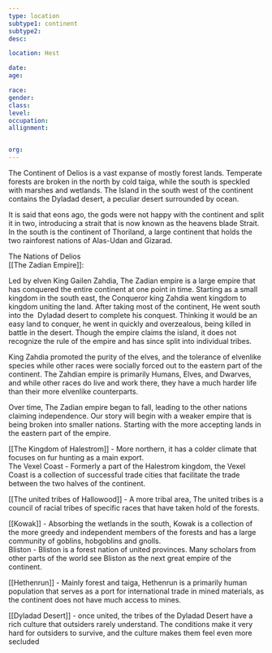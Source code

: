 ```yaml
---
type: location
subtype1: continent
subtype2:
desc:

location: Hest

date:
age:

race:
gender:
class:
level:
occupation:
allignment:


org: 
---
```

The Continent of Delios is a vast expanse of mostly forest lands. Temperate forests are broken in the north by cold taiga, while the south is speckled with marshes and wetlands. The Island in the south west of the continent contains the Dyladad desert, a peculiar desert surrounded by ocean.  
  
It is said that eons ago, the gods were not happy with the continent and split it in two, introducing a strait that is now known as the heavens blade Strait. In the south is the continent of Thoriland, a large continent that holds the two rainforest nations of Alas-Udan and Gizarad.  
  
The Nations of Delios  
[[The Zadian Empire]]:

Led by elven King Gailen Zahdia, The Zadian empire is a large empire that has conquered the entire continent at one point in time. Starting as a small kingdom in the south east, the Conqueror king Zahdia went kingdom to kingdom uniting the land. After taking most of the continent, He went south into the  Dyladad desert to complete his conquest. Thinking it would be an easy land to conquer, he went in quickly and overzealous, being killed in battle in the desert. Though the empire claims the island, it does not recognize the rule of the empire and has since split into individual tribes.  
  
King Zahdia promoted the purity of the elves, and the tolerance of elvenlike species while other races were socially forced out to the eastern part of the continent. The Zahdian empire is primarily Humans, Elves, and Dwarves, and while other races do live and work there, they have a much harder life than their more elvenlike counterparts.  
  
Over time, The Zadian empire began to fall, leading to the other nations claiming independence. Our story will begin with a weaker empire that is being broken into smaller nations. Starting with the more accepting lands in the eastern part of the empire.

  

[[The Kingdom of Halestrom]] - More northern, it has a colder climate that focuses on fur hunting as a main export.  
The Vexel Coast - Formerly a part of the Halestrom kingdom, the Vexel Coast is a collection of successful trade cities that facilitate the trade between the two halves of the continent.

[[The united tribes of Hallowood]] - A more tribal area, The united tribes is a council of racial tribes of specific races that have taken hold of the forests.

[[Kowak]] - Absorbing the wetlands in the south, Kowak is a collection of the more greedy and independent members of the forests and has a large community of goblins, hobgoblins and gnolls.  
Bliston - Bliston is a forest nation of united provinces. Many scholars from other parts of the world see Bliston as the next great empire of the continent.

[[Hethenrun]] - Mainly forest and taiga, Hethenrun is a primarily human population that serves as a port for international trade in mined materials, as the continent does not have much access to mines.

[[Dyladad Desert]] - once united, the tribes of the Dyladad Desert have a rich culture that outsiders rarely understand. The conditions make it very hard for outsiders to survive, and the culture makes them feel even more secluded
